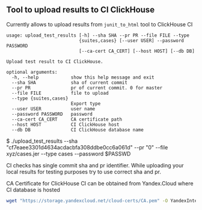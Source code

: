 ## Tool to upload results to CI ClickHouse

Currently allows to upload results from `junit_to_html` tool to  ClickHouse CI

```
usage: upload_test_results [-h] --sha SHA --pr PR --file FILE --type
                           {suites,cases} [--user USER] --password PASSWORD
                           [--ca-cert CA_CERT] [--host HOST] [--db DB]

Upload test result to CI ClickHouse.

optional arguments:
  -h, --help            show this help message and exit
  --sha SHA             sha of current commit
  --pr PR               pr of current commit. 0 for master
  --file FILE           file to upload
  --type {suites,cases}
                        Export type
  --user USER           user name
  --password PASSWORD   password
  --ca-cert CA_CERT     CA certificate path
  --host HOST           CI ClickHouse host
  --db DB               CI ClickHouse database name
```

$ ./upload_test_results --sha "cf7eaee3301d4634acdacbfa308ddbe0cc6a061d" --pr "0" --file xyz/cases.jer --type cases --password $PASSWD

CI checks has single commit sha and pr identifier.
While uploading your local results for testing purposes try to use correct sha and pr.

CA Certificate for ClickHouse CI can be obtained from Yandex.Cloud where CI database is hosted
``` bash
wget "https://storage.yandexcloud.net/cloud-certs/CA.pem" -O YandexInternalRootCA.crt
```